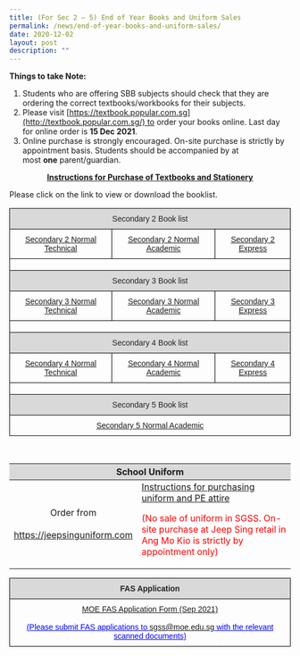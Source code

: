 ```yaml
---
title: (For Sec 2 – 5) End of Year Books and Uniform Sales
permalink: /news/end-of-year-books-and-uniform-sales/
date: 2020-12-02
layout: post
description: ""
---
```

**Things to take Note:**

1.  Students who are offering SBB subjects should check that they are ordering the correct textbooks/workbooks for their subjects.
2.  Please visit [https://textbook.popular.com.sg](http://textbook.popular.com.sg/) to order your books online. Last day for online order is **15 Dec 2021**.
3.  Online purchase is strongly encouraged. On-site purchase is strictly by appointment basis. Students should be accompanied by at most **one** parent/guardian.

<p style="text-align: center;"><a href="/files/Book%20and%20uniform%20sales/Instructions-for-Purchase-of-Textbooks-and-Stationery-Sec-2-to-Sec-5-2022.pdf" target = "_blank"><strong><u>Instructions for Purchase of Textbooks and Stationery</u></strong></a></p>

Please click on the link to view or download the booklist.

<style type="text/css">
.tg  {border-collapse:collapse;border-spacing:0;}
.tg td{border-color:black;border-style:solid;border-width:1px;font-family:Arial, sans-serif;font-size:14px;
  overflow:hidden;padding:10px 5px;word-break:normal;}
.tg th{border-color:black;border-style:solid;border-width:1px;font-family:Arial, sans-serif;font-size:14px;
  font-weight:normal;overflow:hidden;padding:10px 5px;word-break:normal;}
.tg .tg-c8m9{background-color:#D9D9D9;color:#222;text-align:center;vertical-align:top}
.tg .tg-p59o{color:#00E;text-align:center;text-decoration:underline;vertical-align:top}
.tg .tg-0lax{text-align:left;vertical-align:top}
</style>
<table class="tg">
<thead>
  <tr>
    <th class="tg-c8m9" colspan="3">Secondary 2 Book list</th>
  </tr>
</thead>
<tbody>
  <tr>
    <td class="tg-p59o"><a href="/files/Book%20and%20uniform%20sales/Sec-2NT-Booklist.pdf" target = "_blank">Secondary 2 Normal Technical</a></td>
    <td class="tg-p59o"><a href="/files/Book%20and%20uniform%20sales/Sec-2NA-Booklist.pdf" target = "_blank">Secondary 2 Normal Academic</a></td>
    <td class="tg-p59o"><a href="/files/Book%20and%20uniform%20sales/Sec-2E-Booklist.pdf" target = "_blank">Secondary 2 Express</a></td>
  </tr>
  <tr>
    <td class="tg-0lax" colspan="3"></td>
  </tr>
  <tr>
    <td class="tg-c8m9" colspan="3">Secondary 3 Book list</td>
  </tr>
  <tr>
    <td class="tg-p59o"><a href="/files/Book%20and%20uniform%20sales/Sec-3NT-Booklist.pdf" target = "_blank">Secondary 3 Normal Technical</a></td>
    <td class="tg-p59o"><a href="/files/Book%20and%20uniform%20sales/Sec-3NA-Booklist.pdf" target = "_blank"><span style="background-color:transparent">Secondary 3 Normal Academic</span></a></td>
    <td class="tg-p59o"><a href="/files/Book%20and%20uniform%20sales/Sec-3E-Booklist.pdf" target = "_blank">Secondary 3 Express</a></td>
  </tr>
  <tr>
    <td class="tg-0lax" colspan="3"></td>
  </tr>
  <tr>
    <td class="tg-c8m9" colspan="3">Secondary 4 Book list</td>
  </tr>
  <tr>
    <td class="tg-p59o"><a href="/files/Book%20and%20uniform%20sales/Sec-4NT-Booklist.pdf" target = "_blank">Secondary 4 Normal Technical</a></td>
    <td class="tg-p59o"><a href="/files/Book%20and%20uniform%20sales/Sec-4NA-Booklist.pdf" target = "_blank">Secondary 4 Normal Academic</a></td>
    <td class="tg-p59o"><a href="/files/Book%20and%20uniform%20sales/Sec-4E-Booklist.pdf" target = "_blank">Secondary 4 Express</a></td>
  </tr>
  <tr>
    <td class="tg-0lax" colspan="3"></td>
  </tr>
  <tr>
    <td class="tg-c8m9" colspan="3">Secondary 5 Book list</td>
  </tr>
  <tr>
    <td class="tg-p59o" colspan="3"><a href="/files/Book%20and%20uniform%20sales/Sec-5NA-Booklist.pdf" target = "_blank">Secondary 5 Normal Academic</a></td>
  </tr>
</tbody>
</table>

<br>

<table>
<thead>
  <tr>
    <th colspan="2" style="text-align: center;background-color: rgb(217, 217, 217)">School Uniform</th>
  </tr>
</thead>
<tbody>
  <tr>
    <td  style = "text-align: center">Order from<br><br><a href="https://jeepsinguniform.com/collections/serangoon-gardens-secondary" target="_blank" >https://jeepsinguniform.com</a></td>
    <td> <a href="/files/Book%20and%20uniform%20sales/Jeep-Sing-Fashion-Flyer.pdf" target="_blank" rel="noopener noreferrer">Instructions for purchasing uniform and PE attire</a> <p style="color:red;"> (No sale of uniform in SGSS. On-site purchase at Jeep Sing retail in Ang Mo Kio is strictly by appointment only)</p> </td>
  </tr>
</tbody>
</table>

<style type="text/css">
.tg  {border-collapse:collapse;border-spacing:0;}
.tg td{border-color:black;border-style:solid;border-width:1px;font-family:Arial, sans-serif;font-size:14px;
  overflow:hidden;padding:10px 5px;word-break:normal;}
.tg th{border-color:black;border-style:solid;border-width:1px;font-family:Arial, sans-serif;font-size:14px;
  font-weight:normal;overflow:hidden;padding:10px 5px;word-break:normal;}
.tg .tg-c8m9{background-color:#D9D9D9;color:#222;text-align:center;vertical-align:top}
.tg .tg-p59o{color:#00E;text-align:center;text-decoration:underline;vertical-align:top}
</style>
<table class="tg">
<thead>
  <tr>
    <th class="tg-c8m9" colspan="2"><span style="font-weight:bolder">FAS Application</span></th>
  </tr>
</thead>
<tbody>
  <tr>
    <td class="tg-p59o" colspan="2"><a href="/files/Book%20and%20uniform%20sales/MOE-FAS-Application-Form-Sep-2021.pdf">MOE FAS Application Form (Sep 2021)</a><br><br>(Please submit FAS applications to <a href="mailto:sgss@moe.edu.sg"><span style="background-color:transparent">sgss@moe.edu.sg</span></a> with the relevant scanned documents)</td>
  </tr>
</tbody>
</table>
